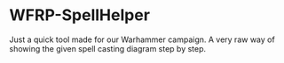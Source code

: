 # WFRP-SpellHelper

Just a quick tool made for our Warhammer campaign. A very raw way of showing the given spell casting diagram step by step.
